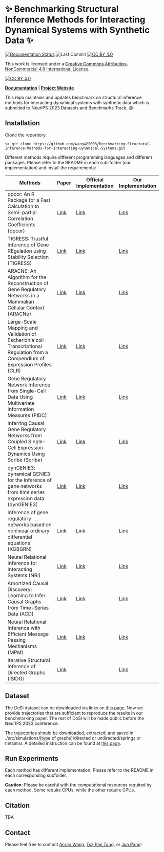 # :sparkles: Benchmarking Structural Inference Methods for Interacting Dynamical Systems with Synthetic Data :sparkles:


[![Documentation Status](https://readthedocs.org/projects/benchmarking-structural-inference-methods/badge/?version=latest)](https://benchmarking-structural-inference-methods.readthedocs.io/en/latest/?badge=latest)
![Last Commit](https://img.shields.io/github/last-commit/divelab/DIG)
[![CC BY 4.0][cc-by-shield]][cc-by]

This work is licensed under a
[Creative Commons Attribution-NonCommercial 4.0 International License][cc-by]. 

[![CC BY 4.0][cc-by-image]][cc-by]

[cc-by]: http://creativecommons.org/licenses/by/4.0/
[cc-by-image]: https://i.creativecommons.org/l/by/4.0/88x31.png
[cc-by-shield]: https://img.shields.io/badge/License-CC%20BY%204.0-lightgrey

[**Documentation**](https://benchmarking-structural-inference-methods.readthedocs.io/) | [**Project Website**](https://structinfer.github.io/)

This repo maintains and updates benchmark on structural inference methods for interacting dynamical systems with synthetic data which is submitted to NeurIPS 2023 Datasets and Benchmarks Track. :smile:

## Installation

Clone the reporitory:
```
$> git clone https://github.com/wang422003/Benchmarking-Structural-Inference-Methods-for-Interacting-Dynamical-Systems.git 
```

Different methods require different programming languages and different packages. Please refer to the README in each sub-folder (our implementation) and install the requirements:

| Methods                                                      | Paper                                                        | Official Implementation                                      | Our Implementation                                           |
| ------------------------------------------------------------ | ------------------------------------------------------------ | ------------------------------------------------------------ | ------------------------------------------------------------ |
| ppcor: An R Package for a Fast Calculation to Semi-partial Correlation Coefficients (ppcor) | [Link](https://www.ncbi.nlm.nih.gov/pmc/articles/PMC4681537/) | [Link](https://cran.r-project.org/web/packages/ppcor/index.html) | [Link](https://github.com/wang422003/Benchmarking-Structural-Inference-Methods-for-Interacting-Dynamical-Systems/tree/main/src/models/ppcor) |
| TIGRESS: Trustful Inference of Gene REgulation using Stability Selection (TIGRESS) | [Link](https://bmcsystbiol.biomedcentral.com/articles/10.1186/1752-0509-6-145) | [Link](https://github.com/jpvert/tigress/tree/master)        | [Link](https://github.com/wang422003/Benchmarking-Structural-Inference-Methods-for-Interacting-Dynamical-Systems/tree/main/src/models/TIGRESS) |
| ARACNE: An Algorithm for the Reconstruction of Gene Regulatory Networks in a Mammalian Cellular Context (ARACNe) | [Link](https://bmcbioinformatics.biomedcentral.com/articles/10.1186/1471-2105-7-S1-S7) | [Link](https://califano.c2b2.columbia.edu/aracne)            | [Link](https://github.com/wang422003/Benchmarking-Structural-Inference-Methods-for-Interacting-Dynamical-Systems/tree/main/src/models/ARACNE) |
| Large-Scale Mapping and Validation of Escherichia coli Transcriptional Regulation from a Compendium of Expression Profiles (CLR) | [Link](https://journals.plos.org/plosbiology/article?id=10.1371/journal.pbio.0050008) | [Link](https://bioconductor.org/install/)                    | [Link](https://github.com/wang422003/Benchmarking-Structural-Inference-Methods-for-Interacting-Dynamical-Systems/tree/main/src/models/CLR) |
| Gene Regulatory Network Inference from Single-Cell Data Using Multivariate Information Measures (PIDC) | [Link](https://www.sciencedirect.com/science/article/pii/S2405471217303861) | [Link](https://github.com/Tchanders/NetworkInference.jl)     | [Link](https://github.com/wang422003/Benchmarking-Structural-Inference-Methods-for-Interacting-Dynamical-Systems/tree/main/src/models/PIDC) |
| Inferring Causal Gene Regulatory Networks from Coupled Single-Cell Expression Dynamics Using Scribe (Scribe) | [Link](https://www.sciencedirect.com/science/article/pii/S2405471220300363) | [Link](https://github.com/aristoteleo/Scribe-py/tree/master) | [Link](https://github.com/wang422003/Benchmarking-Structural-Inference-Methods-for-Interacting-Dynamical-Systems/tree/main/src/models/scribe) |
| dynGENIE3: dynamical GENIE3 for the inference of gene networks from time series expression data (dynGENIE3) | [Link](https://www.nature.com/articles/s41598-018-21715-0)   | [Link](https://github.com/vahuynh/dynGENIE3/tree/master)     | [Link](https://github.com/wang422003/Benchmarking-Structural-Inference-Methods-for-Interacting-Dynamical-Systems/tree/main/src/models/dynGENIE3) |
| Inference of gene regulatory networks based on nonlinear ordinary differential equations (XGBGRN) | [Link](https://academic.oup.com/bioinformatics/article/36/19/4885/5709036) | [Link](https://github.com/lab319/GRNs_nonlinear_ODEs)        | [Link](https://github.com/wang422003/Benchmarking-Structural-Inference-Methods-for-Interacting-Dynamical-Systems/tree/main/src/models/GRNs_nonlinear_ODEs) |
| Neural Relational Inference for Interacting Systems (NRI)    | [Link](http://proceedings.mlr.press/v80/kipf18a/kipf18a.pdf) | [Link](http://github.com/ethanfetaya/NRI)                    | [Link](https://github.com/wang422003/Benchmarking-Structural-Inference-Methods-for-Interacting-Dynamical-Systems/tree/main/src/models/NRI) |
| Amortized Causal Discovery: Learning to Infer Causal Graphs from Time-Series Data (ACD) | [Link](https://proceedings.mlr.press/v177/lowe22a/lowe22a.pdf) | [Link](https://github.com/loeweX/AmortizedCausalDiscovery)   | [Link](https://github.com/wang422003/Benchmarking-Structural-Inference-Methods-for-Interacting-Dynamical-Systems/tree/main/src/models/ACD) |
| Neural Relational Inference with Efficient Message Passing Mechanisms (MPM) | [Link](https://ojs.aaai.org/index.php/AAAI/article/view/16868) | [Link](https://github.com/hilbert9221/NRI-MPM)               | [Link](https://github.com/wang422003/Benchmarking-Structural-Inference-Methods-for-Interacting-Dynamical-Systems/tree/main/src/models/MPM) |
| Iterative Structural Inference of Directed Graphs (iSIDG)    | [Link](https://papers.nips.cc/paper_files/paper/2022/file/39717429762da92201a750dd03386920-Paper-Conference.pdf) |                                                              | [Link](https://github.com/wang422003/Benchmarking-Structural-Inference-Methods-for-Interacting-Dynamical-Systems/tree/main/src/models/iSIDG) |

## Dataset

The DoSI dataset can be downloaded via links on [this page](https://structinfer.github.io/download/). Now we provide trajectories that are sufficient to reproduce the results in our benchmarking paper. The rest of DoSI will be made public before the NeurIPS 2023 conference.

The trajectories should be downloaded, extracted, and saved in ./src/simulations/[type of graphs]/directed or undirected/springs or netsims/. A detailed instruction can be found at [this page](https://benchmarking-structural-inference-methods.readthedocs.io/en/latest/about_dataset.html#downloading-npy-datasets).

## Run Experiments

Each method has different implementation. Please refer to the README in each corresponding subfolder. 

**Caution:** Please be careful with the computational resources required by each method. Some require CPUs, while the other require GPUs.


## Citation

TBA

## Contact

Please feel free to contact [Aoran Wang](mailto:aoran.wang@uni.lu), [Tsz Pan Tong](mailto:tszpan.tong@uni.lu), or [Jun Pang](mailto:jun.pang@uni.lu)!

